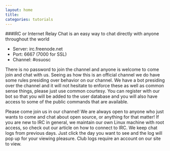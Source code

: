 ```yaml
---
layout: home
title:
categories: tutorials
---
```




###IRC or Internet Relay Chat is an easy way to chat directly with anyone throughout the world

*   Server: irc.freenode.net
*   Port: 6667 (7000 for SSL)
*   Channel: #osuosc

  There is no password to join the channel and anyone is welcome to come join and chat with us. Seeing as how this is an official channel we do have some rules presiding over behavior on our channel. We have a bot presiding over the channel and it will not hesitate to enforce these as well as common sense things, please just use common courtesy. You can register with our bot so that you will be added to the user database and you will also have access to some of the public commands that are available.

  Please come join us in our channel! We are always open to anyone who just wants to come and chat about open source, or anything for that matter! If you are new to IRC in general, we maintain our own Linux machine with root access, so check out our article on how to connect to IRC.
We keep chat logs from previous days. Just click the day you want to see and the log will pop up for your viewing pleasure. Club logs require an account on our site to view.
